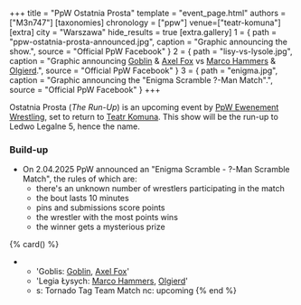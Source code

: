 +++
title = "PpW Ostatnia Prosta"
template = "event_page.html"
authors = ["M3n747"]
[taxonomies]
chronology = ["ppw"]
venue=["teatr-komuna"]
[extra]
city = "Warszawa"
hide_results = true
[extra.gallery]
1 = { path = "ppw-ostatnia-prosta-announced.jpg", caption = "Graphic announcing the show.", source = "Official PpW Facebook" }
2 = { path = "lisy-vs-lysole.jpg", caption = "Graphic announcing [Goblin](@/w/goblin.md) & [Axel Fox](@/w/axel-fox.md) vs [Marco Hammers](@/w/marco-hammers.md) & [Olgierd](@/w/olgierd.md).", source = "Official PpW Facebook" }
3 = { path = "enigma.jpg", caption = "Graphic announcing the &quot;Enigma Scramble ?-Man Match&quot;.", source = "Official PpW Facebook" }
+++

Ostatnia Prosta (_The Run-Up_) is an upcoming event by [PpW Ewenement Wrestling](@/o/ppw.md), set to return to [Teatr Komuna](@/v/teatr-komuna.md). This show will be the run-up to Ledwo Legalne 5, hence the name.

### Build-up

* On 2.04.2025 PpW announced an "Enigma Scramble - ?-Man Scramble Match", the rules of which are:
  * there's an unknown number of wrestlers participating in the match
  * the bout lasts 10 minutes
  * pins and submissions score points
  * the wrestler with the most points wins
  * the winner gets a mysterious prize

{% card() %}
- - 'Goblis: [Goblin](@/w/goblin.md), [Axel Fox](@/w/axel-fox.md)'
  - 'Legia Łysych: [Marco Hammers](@/w/marco-hammers.md), [Olgierd](@/w/olgierd.md)'
  - s: Tornado Tag Team Match
    nc: upcoming
{% end %}
